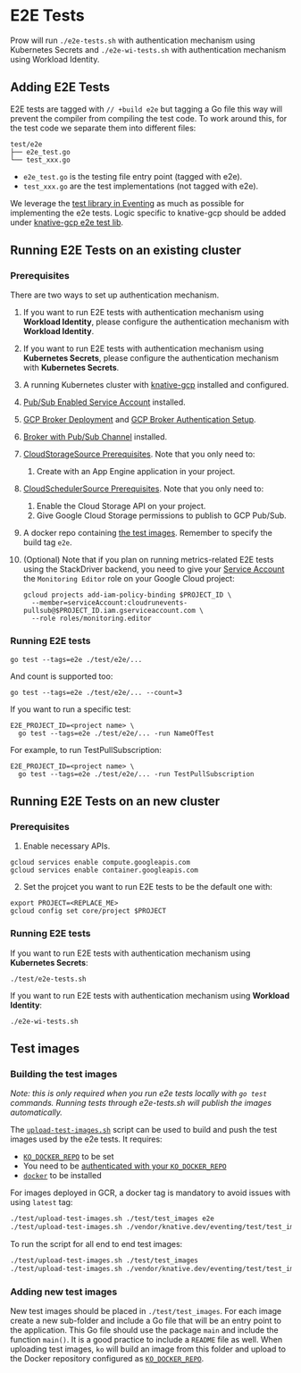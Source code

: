 # E2E Tests

Prow will run `./e2e-tests.sh` with authentication mechanism using Kubernetes Secrets and `./e2e-wi-tests.sh` with authentication mechanism using Workload Identity.

## Adding E2E Tests

E2E tests are tagged with `// +build e2e` but tagging a Go file this way will
prevent the compiler from compiling the test code. To work around this, for the
test code we separate them into different files:

```shell
test/e2e
├── e2e_test.go
└── test_xxx.go
```

- `e2e_test.go` is the testing file entry point (tagged with e2e).
- `test_xxx.go` are the test implementations (not tagged with e2e).

We leverage the
[test library in Eventing](https://github.com/knative/eventing/tree/master/test/lib)
as much as possible for implementing the e2e tests. Logic specific to
knative-gcp should be added under [knative-gcp e2e test lib](lib).

## Running E2E Tests on an existing cluster

### Prerequisites
There are two ways to set up authentication mechanism. 
   1. If you want to run E2E tests with authentication mechanism using **Workload Identity**, please configure the authentication mechanism with **Workload Identity**.
   1. If you want to run E2E tests with authentication mechanism using **Kubernetes Secrets**, please 
      configure the authentication mechanism with **Kubernetes Secrets**.
1. A running Kubernetes cluster with [knative-gcp](../../docs/install/install-knative-gcp.md) installed and configured.
1. [Pub/Sub Enabled Service Account](../../docs/install/pubsub-service-account.md) installed.  
1. [GCP Broker Deployment](../../docs/install/install-gcp-broker.md#deployment) and [GCP Broker Authentication Setup](../../docs/install/install-gcp-broker.md#authentication-setup-for-gcp-broker).
1. [Broker with Pub/Sub Channel](../../docs/install/install-broker-with-pubsub-channel.md) installed.
1. [CloudStorageSource Prerequisites](../../docs/examples/cloudstoragesource/README.md#prerequisites).
   Note that you only need to: 
   1. Create with an App Engine application in your project.
1. [CloudSchedulerSource Prerequisites](../../docs/examples/cloudschedulersource/README.md#prerequisites).
   Note that you only need to:
   1. Enable the Cloud Storage API on your project.
   1. Give Google Cloud Storage permissions to publish to GCP Pub/Sub.
1. A docker repo containing [the test images](#test-images). Remember to specify the build tag `e2e`.
1. (Optional) Note that if you plan on running metrics-related E2E tests using the StackDriver
backend, you need to give your
[Service Account](../../docs/install/pubsub-service-account.md) the
`Monitoring Editor` role on your Google Cloud project:

   ```shell
   gcloud projects add-iam-policy-binding $PROJECT_ID \
     --member=serviceAccount:cloudrunevents-pullsub@$PROJECT_ID.iam.gserviceaccount.com \
     --role roles/monitoring.editor
   ```


### Running E2E tests
```shell
go test --tags=e2e ./test/e2e/...
```

And count is supported too:

```shell
go test --tags=e2e ./test/e2e/... --count=3
```

If you want to run a specific test:

```shell
E2E_PROJECT_ID=<project name> \
  go test --tags=e2e ./test/e2e/... -run NameOfTest
```

For example, to run TestPullSubscription:

```shell \
E2E_PROJECT_ID=<project name> \
  go test --tags=e2e ./test/e2e/... -run TestPullSubscription
```
## Running E2E Tests on an new cluster

### Prerequisites
1. Enable necessary APIs.

```shell
gcloud services enable compute.googleapis.com
gcloud services enable container.googleapis.com 
```

2. Set the projcet you want to run E2E tests to be the default one with:

```shell
export PROJECT=<REPLACE_ME>
gcloud config set core/project $PROJECT
```

### Running E2E tests

If you want to run E2E tests with authentication mechanism using **Kubernetes Secrets**:
```shell
./test/e2e-tests.sh
```
If you want to run E2E tests with authentication mechanism using **Workload Identity**:
```shell
./e2e-wi-tests.sh
```

## Test images

### Building the test images

_Note: this is only required when you run e2e tests locally with `go test`
commands. Running tests through e2e-tests.sh will publish the images
automatically._

The [`upload-test-images.sh`](./../upload-test-images.sh) script can be used to
build and push the test images used by the e2e tests. It requires:

- [`KO_DOCKER_REPO`](https://github.com/knative/serving/blob/master/DEVELOPMENT.md#environment-setup)
  to be set
- You need to be
  [authenticated with your `KO_DOCKER_REPO`](https://github.com/knative/serving/blob/master/DEVELOPMENT.md#environment-setup)
- [`docker`](https://docs.docker.com/install/) to be installed

For images deployed in GCR, a docker tag is mandatory to avoid issues with using
`latest` tag:

```bash
./test/upload-test-images.sh ./test/test_images e2e
./test/upload-test-images.sh ./vendor/knative.dev/eventing/test/test_images/ e2e
```

To run the script for all end to end test images:

```bash
./test/upload-test-images.sh ./test/test_images
./test/upload-test-images.sh ./vendor/knative.dev/eventing/test/test_images/
```

### Adding new test images

New test images should be placed in `./test/test_images`. For each image create
a new sub-folder and include a Go file that will be an entry point to the
application. This Go file should use the package `main` and include the function
`main()`. It is a good practice to include a `README` file as well. When
uploading test images, `ko` will build an image from this folder and upload to
the Docker repository configured as
[`KO_DOCKER_REPO`](https://github.com/knative/serving/blob/master/DEVELOPMENT.md#environment-setup).
